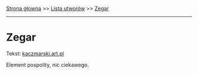 [Strona głowna](../index.md) >> [Lista utworów](../list.md) >> [Zegar](686.md)

---

# Zegar

Tekst: [kaczmarski.art.pl](https://www.kaczmarski.art.pl/tworczosc/wiersze/zegar/)

Element pospolity, nic ciekawego.